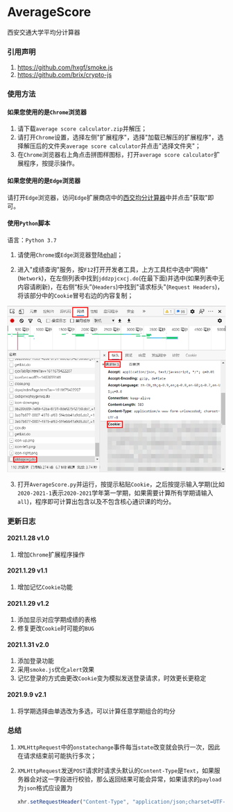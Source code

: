 # AverageScore
西安交通大学平均分计算器

### 引用声明

1. https://github.com/hxgf/smoke.js
2. https://github.com/brix/crypto-js

### 使用方法

#### 如果您使用的是`Chrome`浏览器

1. 请下载`average score calculator.zip`并解压；
2. 请打开`Chrome`设置，选择左侧"扩展程序"，选择"加载已解压的扩展程序"，选择解压后的文件夹`average score calculator`并点击"选择文件夹"；
4. 在`Chrome`浏览器右上角点击拼图样图标，打开`average score calculator`扩展程序，按提示操作。

#### 如果您使用的是`Edge`浏览器

请打开`Edge`浏览器，访问`Edge`扩展商店中的[西交均分计算器](https://microsoftedge.microsoft.com/addons/detail/leplkebpijjeknkbmomojmhdbflibebj)中并点击"获取"即可。

#### 使用`Python`脚本

语言：`Python 3.7`

1. 请使用`Chrome`或`Edge`浏览器登陆[ehall](http://ehall.xjtu.edu.cn/)；

2. 进入"成绩查询"服务，按`F12`打开开发者工具，上方工具栏中选中"网络"(`Network`)，在左侧列表中找到`jddzpjcxcj.do`(在最下面)并选中(如果列表中无内容请刷新)，在右侧“标头”(`Headers`)中找到"请求标头"(`Request Headers`)，将该部分中的`Cookie`冒号右边的内容复制；

![eg](https://github.com/lhh2001/AverageScore/raw/master/eg.png)

3. 打开`AverageScore.py`并运行，按提示粘贴`Cookie`，之后按提示输入学期(比如`2020-2021-1`表示`2020-2021`学年第一学期，如果需要计算所有学期请输入`all`)，程序即可计算出包含以及不包含核心通识课的均分。

### 更新日志

#### 2021.1.28 v1.0

1. 增加`Chrome`扩展程序操作

#### 2021.1.29 v1.1

1. 增加记忆`Cookie`功能

#### 2021.1.29 v1.2

1. 添加显示对应学期成绩的表格
2. 修复更改`Cookie`时可能的`BUG`

#### 2021.1.31 v2.0

1. 添加登录功能
2. 采用`smoke.js`优化`alert`效果
3. 记忆登录的方式由更改`Cookie`变为模拟发送登录请求，时效更长更稳定

#### 2021.9.9 v2.1

1. 将学期选择由单选改为多选，可以计算任意学期组合的均分

### 总结

1. `XMLHttpRequest`中的`onstatechange`事件每当`state`改变就会执行一次，因此在请求结束前可能执行多次；

2. `XMLHttpRequest`发送`POST`请求时请求头默认的`Content-Type`是`Text`，如果服务器会对这一字段进行校验，那么返回结果可能会异常，如果请求的`payload`为`json`格式应设置为

   ```js
   xhr.setRequestHeader("Content-Type", "application/json;charset=UTF-8");
   ```



